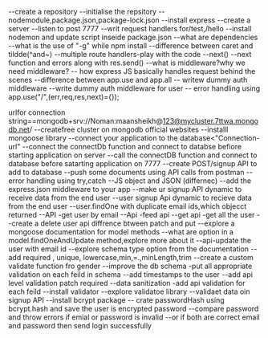 --create a repository
--initialise the repsitory
--nodemodule,package.json,package-lock.json
--install express
--create a server
--listen to post 7777
--writ request handlers for/test,/hello
--install nodemon and update script inseide package.json
--what are dependencies
--what is the use of "-g" while npm install 
--difference between caret and tildde(^and~)
--multiple route handlers-play with the code
--next()
--next function and errors along with res.send()
--what is middleware?why we need middleware?
-- how express JS basically handles request behind the scenes
--difference between app.use and app.all
--  writew dummy auth middleware
--write dummy auth middleware for user
-- error handling using app.use("/",(err,req,res,next)={});

urlfor connection string==mongodb+srv://Noman:maansheikh@123@mycluster.7ttwa.mongodb.net/
--createfree cluster on mongodb official websites
--installl mongoose library
--connect your application to the database<"Connection-url"
--connect the connectDb function and connect to databse befiore starting application on server
--call the connectDB function and connect to database before satarting application on 7777
--create POST/signup API to add to database
--push some documents using API calls from postman 
--error handling using try,catch
--JS object and JSON (differnec)
--add the express.json middleware to your app
--make ur signup API dynamic to receive data from the end user
--user signup Api dynamic to recieve data from the end user
--user.findOne with duplicate email ids,which objecct returned
--API -get user by email
--Api -feed api --get api -get all the user
--create a delete user api 
diffrence btween patch and put
--explore a mongoose documentation for model methods
--what are option in a model.findOneAndUpdate method,explore more  about it
--api-update the user with email id
--explore schema type option from the documentation 
--add required , unique, lowercase,min,=.,minLength,trim
--create a custom validate function  fro gender
--improve the db schema -put all appropriate validation on each feild in schema
--add timestamps to the user
--add api level validation patch  required
--data sanitization -add api validation for each feild
--install validator
--explore validatoe library
--validaet data oin signup API
--install bcrypt package
-- crate passwordHash using bcrypt.hash and save the user is encrypted password
--compare password and throw errors if emial or password is invalid
--or if both are correct email and password then send login successfully 


